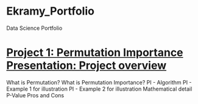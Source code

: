 # Ekramy_Portfolio
Data Science Portfolio
# [Project 1: Permutation Importance Presentation: Project overview](link)
What is Permutation?
What is Permutation Importance?
PI - Algorithm
PI - Example 1 for illustration
PI - Example 2 for illustration
Mathematical detail
P-Value
Pros and Cons
